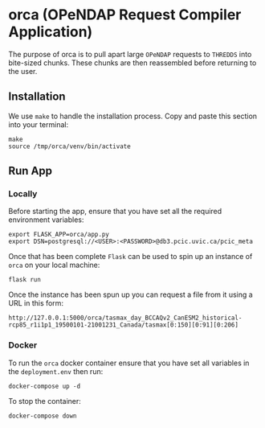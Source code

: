 # orca (OPeNDAP Request Compiler Application)

The purpose of orca is to pull apart large `OPeNDAP` requests to `THREDDS` into bite-sized chunks. These chunks are then reassembled before returning to the user.

## Installation
We use `make` to handle the installation process. Copy and paste this section into your terminal:
```
make
source /tmp/orca/venv/bin/activate
```

## Run App
### Locally
Before starting the app, ensure that you have set all the required environment variables:
```
export FLASK_APP=orca/app.py
export DSN=postgresql://<USER>:<PASSWORD>@db3.pcic.uvic.ca/pcic_meta
```

Once that has been complete `Flask` can be used to spin up an instance of `orca` on your local machine:
```
flask run
```
Once the instance has been spun up you can request a file from it using a URL in this form:
```
http://127.0.0.1:5000/orca/tasmax_day_BCCAQv2_CanESM2_historical-rcp85_r1i1p1_19500101-21001231_Canada/tasmax[0:150][0:91][0:206]
```

### Docker
To run the `orca` docker container ensure that you have set all variables in the `deployment.env` then run:
```
docker-compose up -d
```
To stop the container:
```
docker-compose down
```
